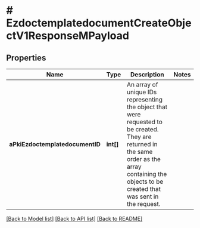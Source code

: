 # # EzdoctemplatedocumentCreateObjectV1ResponseMPayload

## Properties

Name | Type | Description | Notes
------------ | ------------- | ------------- | -------------
**aPkiEzdoctemplatedocumentID** | **int[]** | An array of unique IDs representing the object that were requested to be created.  They are returned in the same order as the array containing the objects to be created that was sent in the request. |

[[Back to Model list]](../../README.md#models) [[Back to API list]](../../README.md#endpoints) [[Back to README]](../../README.md)
